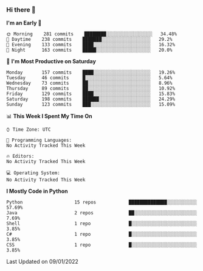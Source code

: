 ### Hi there 👋

<!--START_SECTION:waka-->
**I'm an Early 🐤** 

```text
🌞 Morning    281 commits    ████████░░░░░░░░░░░░░░░░░   34.48% 
🌆 Daytime    238 commits    ███████░░░░░░░░░░░░░░░░░░   29.2% 
🌃 Evening    133 commits    ████░░░░░░░░░░░░░░░░░░░░░   16.32% 
🌙 Night      163 commits    █████░░░░░░░░░░░░░░░░░░░░   20.0%

```
📅 **I'm Most Productive on Saturday** 

```text
Monday       157 commits    ████░░░░░░░░░░░░░░░░░░░░░   19.26% 
Tuesday      46 commits     █░░░░░░░░░░░░░░░░░░░░░░░░   5.64% 
Wednesday    73 commits     ██░░░░░░░░░░░░░░░░░░░░░░░   8.96% 
Thursday     89 commits     ██░░░░░░░░░░░░░░░░░░░░░░░   10.92% 
Friday       129 commits    ████░░░░░░░░░░░░░░░░░░░░░   15.83% 
Saturday     198 commits    ██████░░░░░░░░░░░░░░░░░░░   24.29% 
Sunday       123 commits    ███░░░░░░░░░░░░░░░░░░░░░░   15.09%

```


📊 **This Week I Spent My Time On** 

```text
⌚︎ Time Zone: UTC

💬 Programming Languages: 
No Activity Tracked This Week

🔥 Editors: 
No Activity Tracked This Week

💻 Operating System: 
No Activity Tracked This Week

```

**I Mostly Code in Python** 

```text
Python                   15 repos            ██████████████░░░░░░░░░░░   57.69% 
Java                     2 repos             ██░░░░░░░░░░░░░░░░░░░░░░░   7.69% 
Shell                    1 repo              █░░░░░░░░░░░░░░░░░░░░░░░░   3.85% 
C#                       1 repo              █░░░░░░░░░░░░░░░░░░░░░░░░   3.85% 
CSS                      1 repo              █░░░░░░░░░░░░░░░░░░░░░░░░   3.85%

```



 Last Updated on 09/01/2022
<!--END_SECTION:waka-->

<!--
**e1630m/e1630m** is a ✨ _special_ ✨ repository because its `README.md` (this file) appears on your GitHub profile.

Here are some ideas to get you started:

- 🔭 I’m currently working on ...
- 🌱 I’m currently learning ...
- 👯 I’m looking to collaborate on ...
- 🤔 I’m looking for help with ...
- 💬 Ask me about ...
- 📫 How to reach me: ...
- 😄 Pronouns: ...
- ⚡ Fun fact: ...
-->
